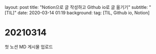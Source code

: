 
layout: post
title: "Notion으로 글 작성하고 Github io로 글 옮기기"
subtitle: "[TIL]"
date: 2020-03-14 01:19
background: 
tag: [TIL, Github io, Notion]

# 20210314

첫 노션 MD 게시물 업로드